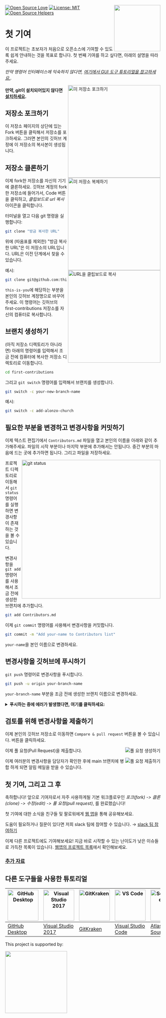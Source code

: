 [![Open Source Love](https://badges.frapsoft.com/os/v1/open-source.svg?v=103)](https://github.com/ellerbrock/open-source-badges/)
[<img align="right" width="150" src="https://firstcontributions.github.io/assets/Readme/join-slack-team.png">](https://join.slack.com/t/firstcontributors/shared_invite/zt-1hg51qkgm-Xc7HxhsiPYNN3ofX2_I8FA)
[![License: MIT](https://img.shields.io/badge/License-MIT-green.svg)](https://opensource.org/licenses/MIT)
[![Open Source Helpers](https://www.codetriage.com/roshanjossey/first-contributions/badges/users.svg)](https://www.codetriage.com/roshanjossey/first-contributions)

# 첫 기여

이 프로젝트는 초보자가 처음으로 오픈소스에 기여할 수 있도록 쉽게 안내하는 것을 목표로 합니다. 첫 번째 기여를 하고 싶다면, 아래의 설명을 따라주세요.

_만약 명령어 인터페이스에 익숙하지 않다면, [여기에서 GUI 도구 튜토리얼을 참고하세요.](#다른-도구들을-사용한-튜토리얼)._

<img align="right" width="300" src="https://firstcontributions.github.io/assets/Readme/fork.png" alt="이 저장소 포크하기" />

#### 만약, git이 설치되어있지 않다면 [설치하세요](https://docs.github.com/en/get-started/quickstart/set-up-git).

## 저장소 포크하기

이 저장소 페이지의 상단에 있는 Fork 버튼을 클릭해서 저장소를 포크하세요. 그러면 본인의 깃허브 계정에 이 저장소의 복사본이 생성됩니다.

## 저장소 클론하기

<img align="right" width="300" src="https://firstcontributions.github.io/assets/Readme/clone.png" alt="이 저장소 복제하기" />

이제 fork한 저장소를 자신의 기기에 클론하세요. 깃허브 계정의 fork한 저장소에 들어가서, Code 버튼을 클릭하고, _클립보드로 url 복사_ 아이콘을 클릭합니다.

터미널을 열고 다음 git 명령을 실행합니다:

```bash
git clone "방금 복사한 URL"
```

위에 (따옴표를 제외한) "방금 복사한 URL"은 이 저장소의 URL입니다. URL은 이전 단계에서 찾을 수 있습니다.

<img align="right" width="300" src="https://firstcontributions.github.io/assets/Readme/copy-to-clipboard.png" alt="URL을 클립보드로 복사" />

예시:

```bash
git clone git@github.com:this-is-you/first-contributions.git
```

`this-is-you`에 해당하는 부분을 본인의 깃허브 계정명으로 바꾸어주세요. 이 명령어는 깃허브의 first-contributions 저장소를 자신의 컴퓨터로 복사합니다.

## 브랜치 생성하기

(아직 저장소 디렉토리가 아니라면) 아래의 명령어를 입력해서 조금 전에 컴퓨터에 복사한 저장소 디렉토리로 이동합니다.

```bash
cd first-contributions
```

그리고 `git switch` 명령어를 입력해서 브랜치를 생성합니다.

```bash
git switch -c your-new-branch-name
```

예시:

```bash
git switch -c add-alonzo-church
```

## 필요한 부분을 변경하고 변경사항을 커밋하기

이제 텍스트 편집기에서 `Contributors.md` 파일을 열고 본인의 이름을 아래와 같이 추가해주세요. 파일의 시작 부분이나 마지막 부분에 추가해서는 안됩니다. 중간 부분의 마음에 드는 곳에 추가하면 됩니다. 그리고 파일을 저장하세요.

<img align="right" width="450" src="https://firstcontributions.github.io/assets/Readme/git-status.png" alt="git status" />

프로젝트 디렉토리로 이동해서 `git status` 명령어를 실행하면 변경사항이 존재하는 것을 볼 수 있습니다.

변경사항을 `git add` 명령어를 사용해서 조금 전에 생성한 브랜치에 추가합니다.

```bash
git add Contributors.md
```

이제 `git commit` 명령어를 사용해서 변경사항을 커밋합니다.

```bash
git commit -m "Add your-name to Contributors list"
```

`your-name`을 본인 이름으로 변경하세요.

## 변경사항을 깃허브에 푸시하기

`git push` 명령어로 변경사항을 푸시합니다.

```bash
git push -u origin your-branch-name
```

`your-branch-name` 부분을 조금 전에 생성한 브랜치 이름으로 변경하세요.

<details>
<summary> <strong>푸시하는 중에 에러가 발생했다면, 여기를 클릭하세요:</strong> </summary>

- ### Authentication Error
     <pre>remote: Support for password authentication was removed on August 13, 2021. Please use a personal access token instead.
  remote: Please see https://github.blog/2020-12-15-token-authentication-requirements-for-git-operations/ for more information.
  fatal: Authentication failed for 'https://github.com/<your-username>/first-contributions.git/'</pre>
  [깃허브 튜토리얼](https://docs.github.com/en/authentication/connecting-to-github-with-ssh/adding-a-new-ssh-key-to-your-github-account)로 이동해서 본인의 계정에 SSH key 생성 및 설정에 대한 정보를 얻을 수 있습니다.

</details>

## 검토를 위해 변경사항을 제출하기

이제 본인의 깃허브 저장소로 이동하면 `Compare & pull request` 버튼을 볼 수 있습니다. 버튼을 클릭하세요.

<img style="float: right;" src="https://firstcontributions.github.io/assets/Readme/compare-and-pull.png" alt="풀 요청
생성하기" />

이제 풀 요청(Pull Request)을 제출합니다.

<img style="float: right;" src="https://firstcontributions.github.io/assets/Readme/submit-pull-request.png" alt="풀 요청 제출하기"
/>

이제 여러분의 변경사항을 담당자가 확인한 후에 main 브랜치에 병합 하게 되면 알림 메일을 받을 수 있습니다.

## 첫 기여, 그리고 그 후

축하합니다! 앞으로 기여자로서 자주 사용하게될 기본 워크플로우인 _포크(fork) -> 클론(clone) -> 수정(edit) -> 풀 요청(pull request)_, 를 완료했습니다!

첫 기여에 대한 소식을 친구들 및 팔로워에게 [웹 앱](https://firstcontributions.github.io/#social-share)을 통해 공유해보세요.

도움이 필요하거나 질문이 있다면 저희 slack 팀에 참여할 수 있습니다. → [slack 팀 참여하기](https://firstcontributors.slack.com/join/shared_invite/zt-29qhyr9lt-Bi7WLbgGIFqV7aCEG_grvg#/shared-invite/email)

이제 다른 프로젝트에도 기여해보세요! 지금 바로 시작할 수 있는 난이도가 낮은 이슈들로 가득찬 목록이 있습니다. [웹앱의 프로젝트 목록](https://firstcontributions.github.io/#project-list)에서 확인해보세요.

### [추가 자료](../additional-material/translations/Korean/additional-material.ko.md)

## 다른 도구들을 사용한 튜토리얼

| <a href="gui-tool-tutorials/github-desktop-tutorial.md"><img alt="GitHub Desktop" src="https://desktop.github.com/images/desktop-icon.svg" width="100"></a> | <a href="gui-tool-tutorials/github-windows-vs2017-tutorial.md"><img alt="Visual Studio 2017" src="https://upload.wikimedia.org/wikipedia/commons/c/cd/Visual_Studio_2017_Logo.svg" width="100"></a> | <a href="gui-tool-tutorials/gitkraken-tutorial.md"><img alt="GitKraken" src="https://firstcontributions.github.io/assets/gui-tool-tutorials/gitkraken-tutorial/gk-icon.png" width="100"></a> | <a href="gui-tool-tutorials/github-windows-vs-code-tutorial.md"><img alt="VS Code" src="https://upload.wikimedia.org/wikipedia/commons/2/2d/Visual_Studio_Code_1.18_icon.svg" width=100></a> | <a href="gui-tool-tutorials/sourcetree-macos-tutorial.md"><img alt="Sourcetree App" src="https://wac-cdn.atlassian.com/dam/jcr:81b15cde-be2e-4f4a-8af7-9436f4a1b431/Sourcetree-icon-blue.svg" width=100></a> | <a href="gui-tool-tutorials/github-windows-intellij-tutorial.md"><img alt="IntelliJ IDEA" src="https://upload.wikimedia.org/wikipedia/commons/thumb/9/9c/IntelliJ_IDEA_Icon.svg/512px-IntelliJ_IDEA_Icon.svg.png" width=100></a> |
| ----------------------------------------------------------------------------------------------------------------------------------------------------------- | --------------------------------------------------------------------------------------------------------------------------------------------------------------------------------------------------- | -------------------------------------------------------------------------------------------------------------------------------------------------------------------------------------------- | -------------------------------------------------------------------------------------------------------------------------------------------------------------------------------------------- | ------------------------------------------------------------------------------------------------------------------------------------------------------------------------------------------------------------ | -------------------------------------------------------------------------------------------------------------------------------------------------------------------------------------------------------------------------------- |
| [GitHub Desktop](gui-tool-tutorials/github-desktop-tutorial.md)                                                                                             | [Visual Studio 2017](gui-tool-tutorials/github-windows-vs2017-tutorial.md)                                                                                                                          | [GitKraken](gui-tool-tutorials/gitkraken-tutorial.md)                                                                                                                                        | [Visual Studio Code](gui-tool-tutorials/github-windows-vs-code-tutorial.md)                                                                                                                  | [Atlassian Sourcetree](gui-tool-tutorials/sourcetree-macos-tutorial.md)                                                                                                                                      | [IntelliJ IDEA](gui-tool-tutorials/github-windows-intellij-tutorial.md)                                                                                                                                                          |

<p>This project is supported by:</p>
<p>
  <a href="https://www.digitalocean.com/">
    <img src="https://opensource.nyc3.cdn.digitaloceanspaces.com/attribution/assets/SVG/DO_Logo_horizontal_blue.svg" width="201px">
  </a>
</p>
